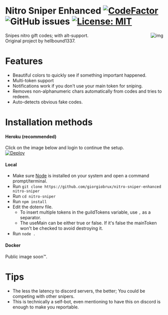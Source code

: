 # Nitro Sniper Enhanced [![CodeFactor](https://www.codefactor.io/repository/github/giorgiobrux/nitro-sniper/badge)](https://www.codefactor.io/repository/github/giorgiobrux/nitro-sniper-enhanced) ![GitHub issues](https://img.shields.io/github/issues/giorgiobrux/nitro-sniper-enhanced) [![License: MIT](https://img.shields.io/badge/License-MIT-yellow.svg)](https://opensource.org/licenses/MIT)
<img alt="img" align="right" src="https://user-images.githubusercontent.com/18328525/92536909-19ea5000-f23b-11ea-8fb7-524b4ba22f26.png">
Snipes nitro gift codes; with alt-support.<br>
Original project by hellbound1337.

# Features
- Beautiful colors to quickly see if something important happened.
- Multi-token support
- Notifications work if you don't use your main token for sniping.
- Removes non-alphanumeric chars automatically from codes and tries to redeem.
- Auto-detects obvious fake codes.
# Installation methods
#### Heroku (recommended)
Click on the image below and login to continue the setup.  
[![Deploy](https://www.herokucdn.com/deploy/button.svg)](https://heroku.com/deploy?template=https://github.com/giorgiobrux/nitro-sniper/tree/master)  
#### Local
- Make sure [Node](https://nodejs.org/en/) is installed on your system and open a command prompt/terminal.
- Run `git clone https://github.com/giorgiobrux/nitro-sniper-enhanced nitro-sniper`
- Run `cd nitro-sniper`
- Run `npm install`
- Edit the dotenv file. <br>
    - To insert multiple tokens in the guildTokens variable, use `,` as a separator. <br> 
    - The useMain can be either true or false. If it's false the mainToken won't be checked to avoid destroying it.
- Run `node .`
#### Docker
Public image soon™.

# Tips
- The less the latency to discord servers, the better; You could be competing with other snipers.
- This is technically a self-bot, even mentioning to have this on discord is enough to make you reportable.
